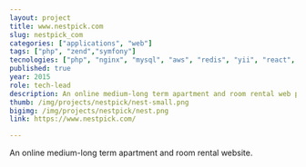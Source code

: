 ```yaml
---
layout: project
title: www.nestpick.com
slug: nestpick_com
categories: ["applications", "web"]
tags: ["php", "zend","symfony"]
tecnologies: ["php", "nginx", "mysql", "aws", "redis", "yii", "react", "symfony"]
published: true
year: 2015
role: tech-lead
description: An online medium-long term apartment and room rental web platform.
thumb: /img/projects/nestpick/nest-small.png
bigimg: /img/projects/nestpick/nest.png
link: https://www.nestpick.com/

---
```


An online medium-long term apartment and room rental website.
